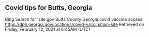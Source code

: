 ## Covid tips for Butts, Georgia

Bing Search for 'site:gov Butts County Georgia covid vaccine access'
https://dph.georgia.gov/locations/covid-vaccination-site
Retrieved on Friday, February 12, 2021 at 6:45AM (UTC)